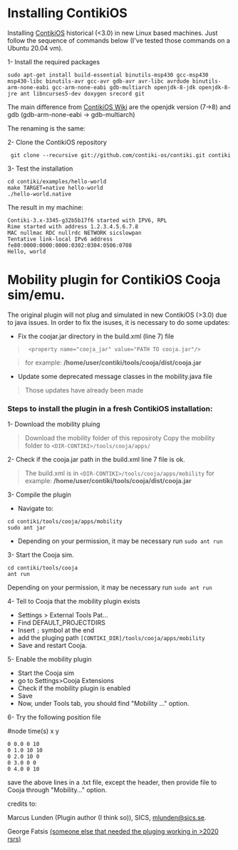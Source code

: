 

# Installing ContikiOS

Installing [ContikiOS](http://www.contiki-os.org/) historical (<3.0) in new Linux based machines. 
Just follow the sequence of commands below (I've tested those commands on a Ubuntu 20.04 vm).

1- Install the required packages
```console
sudo apt-get install build-essential binutils-msp430 gcc-msp430 msp430-libc binutils-avr gcc-avr gdb-avr avr-libc avrdude binutils-arm-none-eabi gcc-arm-none-eabi gdb-multiarch openjdk-8-jdk openjdk-8-jre ant libncurses5-dev doxygen srecord git
```
The main difference from [ContikiOS Wiki](https://github.com/contiki-os/contiki/wiki/Setup-contiki-toolchain-in-ubuntu-13.04) are the openjdk version (7->8) and gdb (gdb-arm-none-eabi -> gdb-multiarch)

The renaming is the same:

2- Clone the ContikiOS repository
```console
 git clone --recursive git://github.com/contiki-os/contiki.git contiki
```

3- Test the installation
```
cd contiki/examples/hello-world
make TARGET=native hello-world
./hello-world.native
```
The result in my machine:
```
Contiki-3.x-3345-g32b5b17f6 started with IPV6, RPL
Rime started with address 1.2.3.4.5.6.7.8
MAC nullmac RDC nullrdc NETWORK sicslowpan
Tentative link-local IPv6 address fe80:0000:0000:0000:0302:0304:0506:0708
Hello, world
```

# Mobility plugin for ContikiOS Cooja sim/emu.

The original plugin will not plug and simulated in new ContikiOS (>3.0) due to java issues. In order to fix the isuses, it is necessary to do some updates:
- Fix the coojar.jar directory in the build.xml (line 7) file 
>` <property name="cooja_jar" value="PATH TO cooja.jar"/>` 

> for example: **/home/user/contiki/tools/cooja/dist/cooja.jar**
- Update some deprecated message classes in the mobility.java file
> Those updates have already been made

### Steps to install the plugin in a fresh ContikiOS installation:

1- Download the mobility pluing
> Download the mobility folder of this reposiroty
> Copy the mobility folder to `<DIR-CONTIKI>/tools/cooja/apps/`

2- Check if the cooja.jar path in the build.xml line 7 file is ok.

> The build.xml is in `<DIR-CONTIKI>/tools/cooja/apps/mobility`
> for example: **/home/user/contiki/tools/cooja/dist/cooja.jar**

3- Compile the plugin

- Navigate to:
```
cd contiki/tools/cooja/apps/mobility
sudo ant jar
```
- Depending on your permission, it may be necessary run `sudo ant run`

3- Start the Cooja sim.
```
cd contiki/tools/cooja
ant run
```
Depending on your permission, it may be necessary run `sudo ant run`

4- Tell to Cooja that the mobility plugin exists
- Settings > External Tools Pat...
- Find DEFAULT_PROJECTDIRS
- Insert `;` symbol at the end 
- add the pluging path `[CONTIKI_DIR]/tools/cooja/apps/mobility`
- Save and restart Cooja.

5- Enable the mobility plugin

- Start the Cooja sim
- go to Settings>Cooja Extensions
- Check if the mobility plugin is enabled
- Save
- Now, under Tools tab, you should find "Mobility ..."  option.

6- Try the following position file

#node time(s) x y
```
0 0.0 0 10
0 1.0 10 10
0 2.0 10 0
0 3.0 0 0
0 4.0 0 10
```
save the above lines in a .txt file, except the header, then provide file to Cooja through "Mobility..." option.

 
credits to:

Marcus Lunden (Plugin author (I think so)), SICS, mlunden@sics.se.

George Fatsis [(someone else that needed the pluging working in >2020 rsrs)](https://github.com/georgefatsis)

